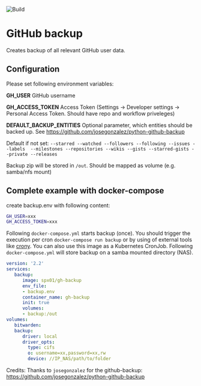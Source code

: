 ![Build](https://github.com/0xERR0R/gh-backup-docker/workflows/Build/badge.svg)

# GitHub backup

Creates backup of all relevant GitHub user data.

## Configuration

Please set following environment variables:

**GH_USER** GitHub username

**GH_ACCESS_TOKEN** Access Token (Settings -> Developer settings -> Personal Access Token. Should have repo and workflow priveleges)

**DEFAULT_BACKUP_ENTITIES** Optional parameter, which entities should be backed up. See https://github.com/josegonzalez/python-github-backup  

Default if not set: `--starred --watched --followers --following --issues --labels  --milestones --repositories --wikis --gists --starred-gists --private --releases`

Backup zip will be stored in `/out`. Should be mapped as volume (e.g. samba/nfs mount)

## Complete example with docker-compose

create backup.env with following content:

```bash
GH_USER=xxx
GH_ACCESS_TOKEN=xxx
```

Following `docker-compose.yml` starts backup (once). You should trigger the execution per cron `docker-compose run backup` or by using of external tools like [crony](https://github.com/0xERR0R/crony). You can also use this image as a Kubernetes CronJob. Following `docker-compose.yml` will store backup on a samba mounted directory (NAS).

```yaml
version: '2.2'
services:
   backup:
      image: spx01/gh-backup
      env_file: 
      - backup.env
      container_name: gh-backup
      init: true
      volumes:
      - backup:/out     
volumes:
   bitwarden:
   backup:
      driver: local
      driver_opts:
        type: cifs
        o: username=xx,password=xx,rw
        device: //IP_NAS/path/to/folder
```

Credits: Thanks to `josegonzalez` for the github-backup: https://github.com/josegonzalez/python-github-backup
